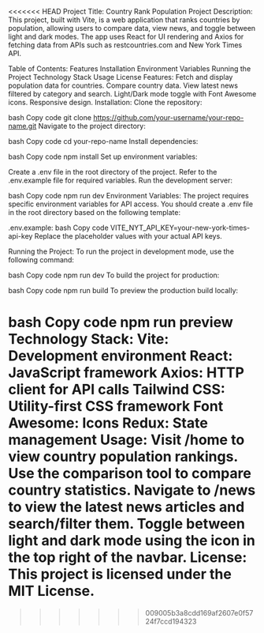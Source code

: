 <<<<<<< HEAD
Project Title: Country Rank Population
Project Description:
This project, built with Vite, is a web application that ranks countries by population, allowing users to compare data, view news, and toggle between light and dark modes. The app uses React for UI rendering and Axios for fetching data from APIs such as restcountries.com and New York Times API.

Table of Contents:
Features
Installation
Environment Variables
Running the Project
Technology Stack
Usage
License
Features:
Fetch and display population data for countries.
Compare country data.
View latest news filtered by category and search.
Light/Dark mode toggle with Font Awesome icons.
Responsive design.
Installation:
Clone the repository:

bash
Copy code
git clone https://github.com/your-username/your-repo-name.git
Navigate to the project directory:

bash
Copy code
cd your-repo-name
Install dependencies:

bash
Copy code
npm install
Set up environment variables:

Create a .env file in the root directory of the project.
Refer to the .env.example file for required variables.
Run the development server:

bash
Copy code
npm run dev
Environment Variables:
The project requires specific environment variables for API access. You should create a .env file in the root directory based on the following template:

.env.example:
bash
Copy code
VITE_NYT_API_KEY=your-new-york-times-api-key
Replace the placeholder values with your actual API keys.

Running the Project:
To run the project in development mode, use the following command:

bash
Copy code
npm run dev
To build the project for production:

bash
Copy code
npm run build
To preview the production build locally:

bash
Copy code
npm run preview
Technology Stack:
Vite: Development environment
React: JavaScript framework
Axios: HTTP client for API calls
Tailwind CSS: Utility-first CSS framework
Font Awesome: Icons
Redux: State management
Usage:
Visit /home to view country population rankings.
Use the comparison tool to compare country statistics.
Navigate to /news to view the latest news articles and search/filter them.
Toggle between light and dark mode using the icon in the top right of the navbar.
License:
This project is licensed under the MIT License.
=======
>>>>>>> 009005b3a8cdd169af2607e0f5724f7ccd194323


